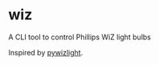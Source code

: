 # wiz
A CLI tool to control Phillips WiZ light bulbs

Inspired by [pywizlight](https://github.com/sbidy/pywizlight).